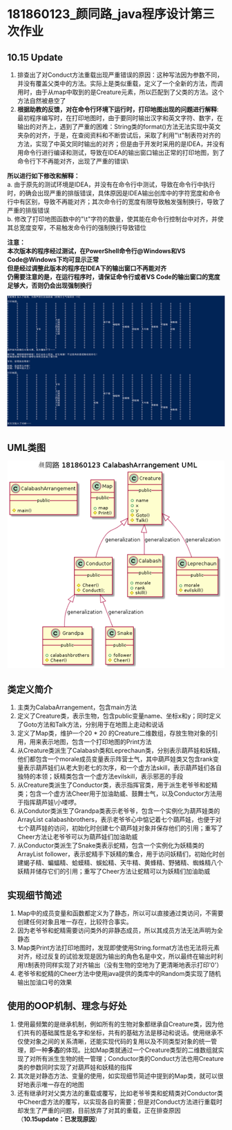 # 181860123_颜同路_java程序设计第三次作业

## **10.15 Update**

1. 排查出了对Conduct方法重载出现严重错误的原因：这种写法因为参数不同，并没有覆盖父类中的方法。实际上是类似重载，定义了一个全新的方法，而调用时，由于从map中取到的是Creature元素，所以匹配到了父类的方法。这个方法自然被悬空了
2. **根据助教的反馈，对在命令行环境下运行时，打印地图出现的问题进行解释**:\
最初程序编写时，在打印地图时，由于要同时输出汉字和英文字符、数字，在输出的对齐上，遇到了严重的困难：String类的format()方法无法实现中英文夹杂的对齐，于是，在查阅资料和不断尝试后，采取了利用"\t"制表符对齐的方法，实现了中英文同时输出的对齐；但是由于开发时采用的是IDEA，并没有用命令行进行编译和测试，导致在IDEA的输出窗口输出正常的打印地图，到了命令行下不再能对齐，出现了严重的错误\

**所以进行如下修改和解释：**\
a. 由于原先的测试环境是IDEA，并没有在命令行中测试，导致在命令行中执行时，的确会出现严重的排版错误，具体原因是IDEA输出创库中的字符宽度和命令行中有区别，导致不再能对齐；其次命令行的宽度有限导致触发强制换行，导致了严重的排版错误\
b. 修改了打印地图函数中的"\t"字符的数量，使其能在命令行控制台中对齐，并使其总宽度变窄，不易触发命令行的强制换行导致错位

**注意：**\
**本次版本的程序经过测试，在PowerShell命令行@Windows和VS Code@Windows下均可显示正常**\
**但是经过调整此版本的程序在IDEA下的输出窗口不再能对齐**\
**仍需要注意的是，在运行程序时，请保证命令行或者VS Code的输出窗口的宽度足够大，否则仍会出现强制换行**

![修改后的输出](./CorrectedPrintOut.png)

## UML类图

![UML类图](.\UML.png)

## 类定义简介

1. 主类为CalabaArrangement，包含main方法
2. 定义了Creature类，表示生物，包含public变量name、坐标x和y；同时定义了Goto方法和Talk方法，分别用于在地图上走动和说话
3. 定义了Map类，维护一个20 * 20 的Creature二维数组，存放生物对象的引用，用来表示地图，包含一个打印地图的Print方法
4. 从Creature类派生了Calabash类和Leprechaun类，分别表示葫芦娃和妖精，他们都包含一个morale成员变量表示阵营士气，其中葫芦娃类又包含rank变量表示葫芦娃们从老大到老七的次序，和一个虚方法skill，表示葫芦娃们各自独特的本领；妖精类包含一个虚方法evilskill，表示邪恶的手段
5. 从Creature类派生了Conductor类，表示指挥官类，用于派生老爷爷和蛇精类；包含一个虚方法Cheer用于加油助威、鼓舞士气，以及Conductor方法用于指挥葫芦娃\小喽啰。
6. 从Condutor类派生了Grandpa类表示老爷爷，包含一个实例化为葫芦娃类的ArrayList calabashbrothers，表示老爷爷心中惦记着七个葫芦娃，也便于对七个葫芦娃的访问，初始化时创建七个葫芦娃对象并保存他们的引用；重写了Cheer方法让老爷爷可以为葫芦娃们加油助威
7. 从Conductor类派生了Snake类表示蛇精，包含一个实例化为妖精类的ArrayList follower，表示蛇精手下妖精的集合，用于访问妖精们，初始化时创建蝎子精、蝙蝠精、蛤蟆精、蜈蚣精、天牛精、黄蜂精、野猪精、蜘蛛精八个妖精并储存它们的引用；重写了Cheer方法让蛇精可以为妖精们加油助威

## 实现细节简述

1. Map中的成员变量和函数都定义为了静态，所以可以直接通过类访问，不需要创建任何对象且唯一存在，比较符合事实。
2. 因为老爷爷和蛇精需要访问类外的非静态成员，所以其成员方法无法声明为全静态
3. Map类Print方法打印地图时，发现即使使用String.format方法也无法将元素对齐，经过反复的试验发现是因为输出的角色名是中文，所以最终在输出时利用\t制表符同样实现了对齐输出（没有生物的空地为了更清晰地表示打印'0'）
4. 老爷爷和蛇精的Cheer方法中使用java提供的类库中的Random类实现了随机输出加油口号的效果

## 使用的OOP机制、理念与好处

1. 使用最频繁的是继承机制，例如所有的生物对象都继承自Creature类，因为他们共有的基础属性是名字和坐标，共有的基础方法是移动和说话。使用继承不仅使对象之间的关系清晰，还能实现代码的复用以及不同类型对象的统一管理，即一种**多态**的体现。比如Map类就通过一个Creature类型的二维数组就实现了对所有派生生物的统一管理；Conductor类的Conduct方法也用Creature类的参数同时实现了对葫芦娃和妖精的指挥
2. 其次是对静态方法、变量的使用，如实现细节简述中提到的Map类，就可以很好地表示唯一存在的地图
3. 还有继承时对父类方法的重载或覆写，比如老爷爷类和蛇精类对Conductor类中Cheer虚方法的覆写，以实现各自的需要；但是对Conduct方法进行重载时却发生了严重的问题，目前放弃了对其的重载，正在排查原因（**10.15update：已发现原因**）
